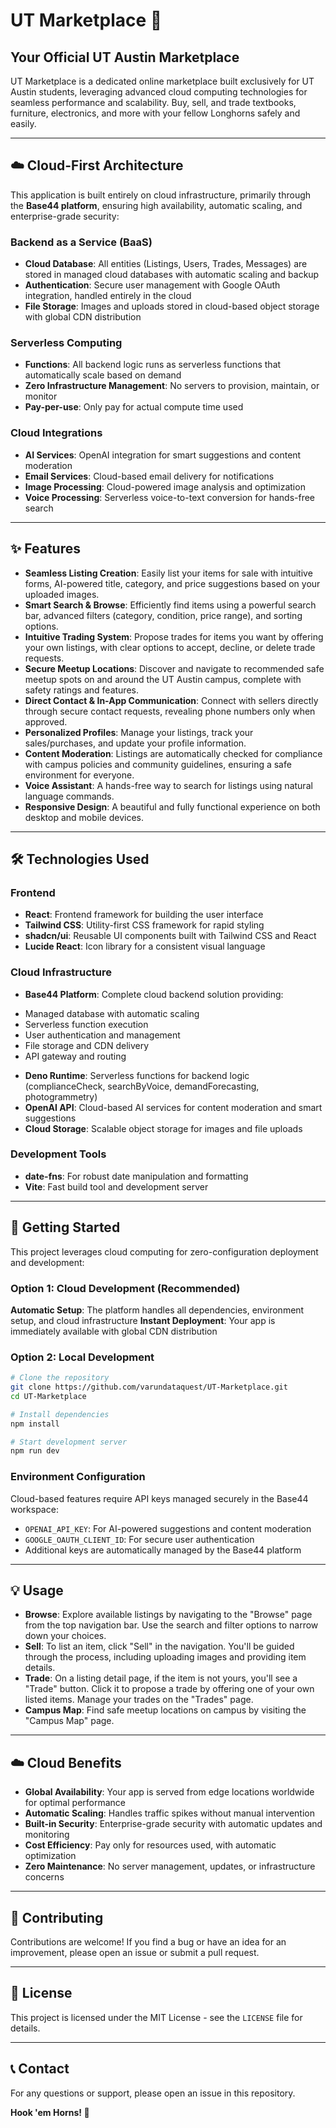 # UT Marketplace 🤘

## Your Official UT Austin Marketplace

UT Marketplace is a dedicated online marketplace built exclusively for UT Austin students, leveraging advanced cloud computing technologies for seamless performance and scalability. Buy, sell, and trade textbooks, furniture, electronics, and more with your fellow Longhorns safely and easily.

---

## ☁️ Cloud-First Architecture

This application is built entirely on cloud infrastructure, primarily through the **Base44 platform**, ensuring high availability, automatic scaling, and enterprise-grade security:

### **Backend as a Service (BaaS)**
- **Cloud Database**: All entities (Listings, Users, Trades, Messages) are stored in managed cloud databases with automatic scaling and backup
- **Authentication**: Secure user management with Google OAuth integration, handled entirely in the cloud
- **File Storage**: Images and uploads stored in cloud-based object storage with global CDN distribution

### **Serverless Computing**
- **Functions**: All backend logic runs as serverless functions that automatically scale based on demand
- **Zero Infrastructure Management**: No servers to provision, maintain, or monitor
- **Pay-per-use**: Only pay for actual compute time used

### **Cloud Integrations**
- **AI Services**: OpenAI integration for smart suggestions and content moderation
- **Email Services**: Cloud-based email delivery for notifications
- **Image Processing**: Cloud-powered image analysis and optimization
- **Voice Processing**: Serverless voice-to-text conversion for hands-free search

---

## ✨ Features

*   **Seamless Listing Creation**: Easily list your items for sale with intuitive forms, AI-powered title, category, and price suggestions based on your uploaded images.
*   **Smart Search & Browse**: Efficiently find items using a powerful search bar, advanced filters (category, condition, price range), and sorting options.
*   **Intuitive Trading System**: Propose trades for items you want by offering your own listings, with clear options to accept, decline, or delete trade requests.
*   **Secure Meetup Locations**: Discover and navigate to recommended safe meetup spots on and around the UT Austin campus, complete with safety ratings and features.
*   **Direct Contact & In-App Communication**: Connect with sellers directly through secure contact requests, revealing phone numbers only when approved.
*   **Personalized Profiles**: Manage your listings, track your sales/purchases, and update your profile information.
*   **Content Moderation**: Listings are automatically checked for compliance with campus policies and community guidelines, ensuring a safe environment for everyone.
*   **Voice Assistant**: A hands-free way to search for listings using natural language commands.
*   **Responsive Design**: A beautiful and fully functional experience on both desktop and mobile devices.

---

## 🛠️ Technologies Used

### **Frontend**
*   **React**: Frontend framework for building the user interface
*   **Tailwind CSS**: Utility-first CSS framework for rapid styling
*   **shadcn/ui**: Reusable UI components built with Tailwind CSS and React
*   **Lucide React**: Icon library for a consistent visual language

### **Cloud Infrastructure**
*   **Base44 Platform**: Complete cloud backend solution providing:
  - Managed database with automatic scaling
  - Serverless function execution
  - User authentication and management
  - File storage and CDN delivery
  - API gateway and routing
*   **Deno Runtime**: Serverless functions for backend logic (complianceCheck, searchByVoice, demandForecasting, photogrammetry)
*   **OpenAI API**: Cloud-based AI services for content moderation and smart suggestions
*   **Cloud Storage**: Scalable object storage for images and file uploads

### **Development Tools**
*   **date-fns**: For robust date manipulation and formatting
*   **Vite**: Fast build tool and development server

---

## 🚀 Getting Started

This project leverages cloud computing for zero-configuration deployment and development:

### **Option 1: Cloud Development (Recommended)**
 **Automatic Setup**: The platform handles all dependencies, environment setup, and cloud infrastructure
 **Instant Deployment**: Your app is immediately available with global CDN distribution

### **Option 2: Local Development**
```bash
# Clone the repository
git clone https://github.com/varundataquest/UT-Marketplace.git
cd UT-Marketplace

# Install dependencies
npm install

# Start development server
npm run dev
```

### **Environment Configuration**
Cloud-based features require API keys managed securely in the Base44 workspace:
- `OPENAI_API_KEY`: For AI-powered suggestions and content moderation
- `GOOGLE_OAUTH_CLIENT_ID`: For secure user authentication
- Additional keys are automatically managed by the Base44 platform

---

## 💡 Usage

*   **Browse**: Explore available listings by navigating to the "Browse" page from the top navigation bar. Use the search and filter options to narrow down your choices.
*   **Sell**: To list an item, click "Sell" in the navigation. You'll be guided through the process, including uploading images and providing item details.
*   **Trade**: On a listing detail page, if the item is not yours, you'll see a "Trade" button. Click it to propose a trade by offering one of your own listed items. Manage your trades on the "Trades" page.
*   **Campus Map**: Find safe meetup locations on campus by visiting the "Campus Map" page.

---

## ☁️ Cloud Benefits

*   **Global Availability**: Your app is served from edge locations worldwide for optimal performance
*   **Automatic Scaling**: Handles traffic spikes without manual intervention
*   **Built-in Security**: Enterprise-grade security with automatic updates and monitoring
*   **Cost Efficiency**: Pay only for resources used, with automatic optimization
*   **Zero Maintenance**: No server management, updates, or infrastructure concerns

---

## 🤝 Contributing

Contributions are welcome! If you find a bug or have an idea for an improvement, please open an issue or submit a pull request.

---

## 📄 License

This project is licensed under the MIT License - see the `LICENSE` file for details.

---

## 📞 Contact

For any questions or support, please open an issue in this repository.

**Hook 'em Horns! 🤘**
